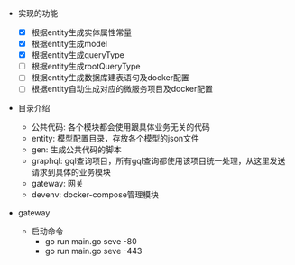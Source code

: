 + 实现的功能
    + [x] 根据entity生成实体属性常量
    + [x] 根据entity生成model
    + [x] 根据entity生成queryType
    + [ ] 根据entity生成rootQueryType
    + [ ] 根据entity生成数据库建表语句及docker配置
    + [ ] 根据entity自动生成对应的微服务项目及docker配置
  
+ 目录介绍
    + 公共代码: 各个模块都会使用跟具体业务无关的代码
    + entity: 模型配置目录，存放各个模型的json文件
    + gen: 生成公共代码的脚本
    + graphql: gql查询项目，所有gql查询都使用该项目统一处理，从这里发送请求到具体的业务模块
    + gateway: 网关
    + devenv: docker-compose管理模块

+ gateway
    + 启动命令
        + go run main.go seve -80
        + go run main.go seve -443
